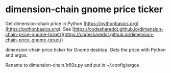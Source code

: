 # dimension-chain gnome price ticker

Get dimension-chain price in Python [https://pythonbasics.org](https://pythonbasics.org).
See [https://codesharedot.github.io/dimension-chain-price-gnome-ticket/](https://codesharedot.github.io/dimension-chain-price-gnome-ticket/)

dimension-chain price ticker for Gnome desktop. Gets the price with Python and argos.

Rename to dimension-chain.1r60s.py and put in ~/.config/argos
